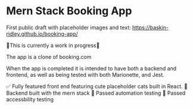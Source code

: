 # Mern Stack Booking App

First public draft with placeholder images and text:
https://baskin-ridley.github.io/booking-app/

🚧This is currently a work in progress🚧

The app is a clone of booking.com

When the app is completed it is intended to have both a backend and frontend, as well as being tested with both Marionette, and Jest.


✅ Fully featured front end featuring cute placeholder cats built in React.
🔲 Backend built with the mern stack
🔲 Passed automation testing
🔲 Passed accessbility testing